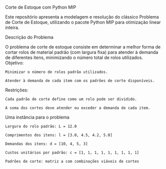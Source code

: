 Corte de Estoque com Python MIP

Este repositório apresenta a modelagem e resolução do clássico Problema de Corte de Estoque, utilizando o pacote Python MIP para otimização linear inteira.

Descrição do Problema

O problema de corte de estoque consiste em determinar a melhor forma de cortar rolos de material padrão (com largura fixa) para atender à demanda de diferentes itens, minimizando o número total de rolos utilizados.
Objetivo:

    Minimizar o número de rolos padrão utilizados.

    Atender à demanda de cada item com os padrões de corte disponíveis.

Restrições:

    Cada padrão de corte define como um rolo pode ser dividido.

    A soma dos cortes deve atender ou exceder a demanda de cada item.

Uma instância para o problema

    Largura do rolo padrão: L = 12.0

    Comprimentos dos itens: l = [3.0, 4.5, 4.2, 5.0]

    Demandas dos itens: d = [10, 4, 5, 3]

    Custos unitários por padrão: c = [1, 1, 1, 1, 1, 1, 1, 1, 1]

    Padrões de corte: matriz a com combinações viáveis de cortes
